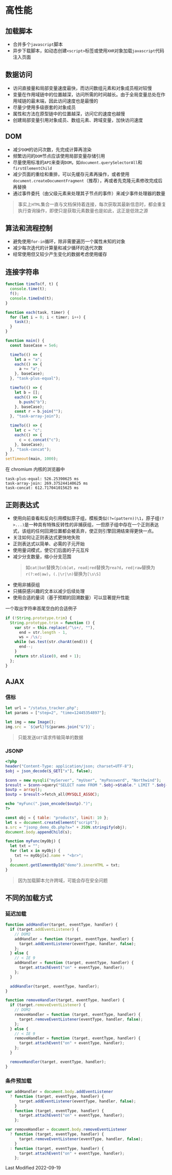 # 高性能

## 加载脚本

- 合并多个`javascript`脚本
- 异步下载脚本，如动态创建`<script>`标签或使用`XHR`对象加载`javascript`代码注入页面

## 数据访问

- 访问直接量和局部变量速度最快，而访问数组元素和对象成员相对较慢
- 变量在作用域链中的位置越深，访问所需的时间越长。由于全局变量总处在作用域链的最末端，因此访问速度也是最慢的
- 尽量少使用多级嵌套的对象成员
- 属性和方法在原型链中的位置越深，访问它的速度也越慢
- 创建局部变量引用对象成员、数组元素、跨域变量，加快访问速度

## DOM

- 减少`DOM`的访问次数，先完成计算再渲染
- 频繁访问的`DOM`节点应该使用局部变量存储引用
- 尽量使用标准的`API`来查询`DOM`，如`document.querySelectorAll`和`firstElementChild`
- 减少页面的重绘和重排，可以先缓存元素再操作，或者使用`document.createDocumentFragment`（推荐），再或者先克隆元素修改完成后再替换
- 通过事件委托（由父级元素来处理其子节点的事件）来减少事件处理器的数量

>事实上`HTML`集合一直与文档保持着连接，每次获取其最新信息时，都会重复执行查询操作，即使只是获取元素数量也是如此，这正是低效之源

## 算法和流程控制

- 避免使用`for-in`循环，除非需要遍历一个属性未知的对象
- 减少每次迭代的计算量和减少循环的迭代次数
- 经常使用但又较少产生变化的数据考虑使用缓存

## 连接字符串

```javascript
function timeTo(f, t) {
  console.time(t);
  f();
  console.timeEnd(t);
}

function each(task, timer) {
  for (let i = 0; i < timer; i++) {
    task();
  }
}

function main() {
  const baseCase = 5e6;

  timeTo(() => {
    let a = "a";
    each(() => {
      a += "a";
    }, baseCase);
  }, "task-plus-equal");

  timeTo(() => {
    let b = [];
    each(() => {
      b.push("b");
    }, baseCase);
    const r = b.join("");
  }, "task-array-join");

  timeTo(() => {
    let c = "c";
    each(() => {
      c = c.concat("c");
    }, baseCase);
  }, "task-concat");
}
setTimeout(main, 1000);
```

在 chromium 内核的浏览器中

```
task-plus-equal: 526.25390625 ms
task-array-join: 269.375244140625 ms
task-concat: 612.717041015625 ms
```

## 正则表达式

- 使用向前查看和反向引用模拟原子组，模板类似`(?=(pattern))\1`，原子组`(?>...)`是一种具有特殊反转性的非捕获组，一但原子组中存在一个正则表达式，该组的任何回溯位置都会被丢弃，使正则引擎回溯结束得更快一点。
- 关注如何让正则表达式更快地失败
- 正则表达式以简单、必需的子元开始
- 使用量词模式，使它们后面的子元互斥
- 减少分支数量，缩小分支范围
  > 如`cat|bat`替换为`[cb]at`，`read|red`替换为`rea?d`，`red|raw`替换为`r(?:ed|aw)`，`(.|\r|\n)`替换为`[\s\S]`
- 使用非捕获组
- 只捕获感兴趣的文本以减少后续处理
- 使用合适的量词（基于预期的回溯数量）可以显著提升性能

一个取出字符串首尾空白的合适例子

```javascript
if (!String.prototype.trim) {
  String.prototype.trim = function () {
    var str = this.replace(/^\s+/, ""),
      end = str.length - 1,
      ws = /\s/;
    while (ws.test(str.charAt(end))) {
      end--;
    }
    return str.slice(0, end + 1);
  };
}
```

## AJAX

### 信标

```javascript
let url = "/status_tracker.php";
let params = ["step=2", "time=12445354897"];

let img = new Image();
img.src = `${url}?${params.join("&")}`;
```

>只能发送`GET`请求传输简单的数据

### JSONP

```php
<?php
header("Content-Type: application/json; charset=UTF-8");
$obj = json_decode($_GET["x"], false);

$conn = new mysqli("myServer", "myUser", "myPassword", "Northwind");
$result = $conn->query("SELECT name FROM ".$obj->$table." LIMIT ".$obj->$limit);
$outp = array();
$outp = $result->fetch_all(MYSQLI_ASSOC);

echo "myFunc(".json_encode($outp).")";
?>
```

```javascript
const obj = { table: "products", limit: 10 };
let s = document.createElement("script");
s.src = "jsonp_demo_db.php?x=" + JSON.stringify(obj);
document.body.appendChild(s);

function myFunc(myObj) {
  let txt = "";
  for (let x in myObj) {
    txt += myObj[x].name + "<br>";
  }
  document.getElementById("demo").innerHTML = txt;
}
```

>因为加载脚本允许跨域，可能会存在安全问题

## 不同的加载方式

### 延迟加载

```javascript
function addHandler(target, eventType, handler) {
  if (target.addEventListener) {
    // DOM2
    addHandler = function (target, eventType, handler) {
      target.addEventListener(eventType, handler, false);
    };
  } else {
    // < IE 9
    addHandler = function (target, eventType, handler) {
      target.attachEvent("on" + eventType, handler);
    };
  }

  addHandler(target, eventType, handler);
}

function removeHandler(target, eventType, handler) {
  if (target.removeEventListener) {
    // DOM2
    removeHandler = function (target, eventType, handler) {
      target.removeEventListener(eventType, handler, false);
    };
  } else {
    // < IE 9
    removeHandler = function (target, eventType, handler) {
      target.attachEvent("on" + eventType, handler);
    };
  }

  removeHandler(target, eventType, handler);
}
```

### 条件预加载

```javascript
var addHandler = document.body.addEventListener
  ? function (target, eventType, handler) {
      target.addEventListener(eventType, handler, false);
    }
  : function (target, eventType, handler) {
      target.attachEvent("on" + eventType, handler);
    };

var removeHandler = document.body.removeEventListener
  ? function (target, eventType, handler) {
      target.removeEventListener(eventType, handler, false);
    }
  : function (target, eventType, handler) {
      target.attachEvent("on" + eventType, handler);
    };
```

Last Modified 2022-09-19

